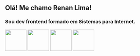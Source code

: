## Olá! Me chamo Renan Lima!
### Sou dev frontend formado em Sistemas para Internet.

<div>

<img width="70px" src="https://cdn.jsdelivr.net/gh/devicons/devicon@latest/icons/html5/html5-original-wordmark.svg" />
<img width="70px" src="https://cdn.jsdelivr.net/gh/devicons/devicon@latest/icons/css3/css3-original-wordmark.svg" />
<img width="70px" src="https://cdn.jsdelivr.net/gh/devicons/devicon@latest/icons/javascript/javascript-original.svg" />
<img width="70px" src="https://cdn.jsdelivr.net/gh/devicons/devicon@latest/icons/angular/angular-original-wordmark.svg" />
  
</div>


<!--
**renandonun/renandonun** is a ✨ _special_ ✨ repository because its `README.md` (this file) appears on your GitHub profile.

Here are some ideas to get you started:

- 🔭 I’m currently working on ...
- 🌱 I’m currently learning ...
- 👯 I’m looking to collaborate on ...
- 🤔 I’m looking for help with ...
- 💬 Ask me about ...
- 📫 How to reach me: ...
- 😄 Pronouns: ...
- ⚡ Fun fact: ...
-->
